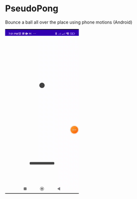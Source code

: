 # PseudoPong
Bounce a ball all over the place using phone motions (Android)

![](https://github.com/ShayanShahsiah/PseudoPong/blob/master/pong.gif)
